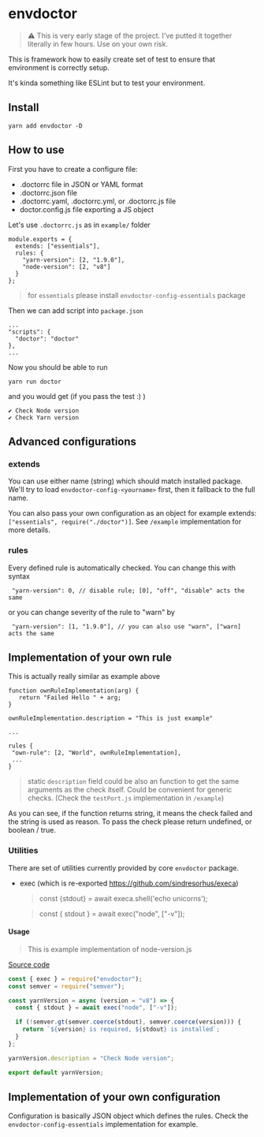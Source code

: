 # envdoctor

> ⚠️ This is very early stage of the project. I've putted it together literally in few hours. Use on your own risk.

This is framework how to easily create set of test to ensure that environment is correctly setup.

It's kinda something like ESLint but to test your environment.

## Install

`yarn add envdoctor -D`

## How to use

First you have to create a configure file:

- .doctorrc file in JSON or YAML format
- .doctorrc.json file
- .doctorrc.yaml, .doctorrc.yml, or .doctorrc.js file
- doctor.config.js file exporting a JS object

Let's use `.doctorrc.js` as in `example/` folder

```
module.exports = {
  extends: ["essentials"],
  rules: {
    "yarn-version": [2, "1.9.0"],
    "node-version": [2, "v8"]
  }
};
```

> for `essentials` please install `envdoctor-config-essentials` package

Then we can add script into `package.json`

```
...
"scripts": {
  "doctor": "doctor"
},
...
```

Now you should be able to run

`yarn run doctor`

and you would get (if you pass the test :) )

```
✔ Check Node version
✔ Check Yarn version
```

## Advanced configurations

### extends

You can use either name (string) which should match installed package. We'll try to load `envdoctor-config-<yourname>` first, then it fallback to the full name.

You can also pass your own configuration as an object for example
extends: `["essentials", require("./doctor")]`. See `/example` implementation for more details.

### rules

Every defined rule is automatically checked. You can change this with syntax

```
 "yarn-version": 0, // disable rule; [0], "off", "disable" acts the same
```

or you can change severity of the rule to "warn" by

```
 "yarn-version": [1, "1.9.0"], // you can also use "warn", ["warn] acts the same
```

## Implementation of your own rule

This is actually really similar as example above

```
function ownRuleImplementation(arg) {
   return "Failed Hello " + arg;
}

ownRuleImplementation.description = "This is just example"

...

rules {
 "own-rule": [2, "World", ownRuleImplementation],
 ...
}
```

> static `description` field could be also an function to get the same arguments as the check itself. Could be convenient for generic checks. (Check the `testPort.js` implementation in `/example`)

As you can see, if the function returns string, it means the check failed and the string is used as reason. To pass the check please return undefined, or boolean / true.

### Utilities

There are set of utilities currently provided by core `envdoctor` package.

- exec (which is re-exported https://github.com/sindresorhus/execa)

  > const {stdout} = await execa.shell('echo unicorns');

  > const { stdout } = await exec("node", ["-v"]);

#### Usage

> This is example implementation of node-version.js

[Source code](https://github.com/jukben/envdoctor/blob/master/packages/envdoctor-config-essentials/src/rules/node-version.ts)

```js
const { exec } = require("envdoctor");
const semver = require("semver");

const yarnVersion = async (version = "v8") => {
  const { stdout } = await exec("node", ["-v"]);

  if (!semver.gt(semver.coerce(stdout), semver.coerce(version))) {
    return `${version} is required, ${stdout} is installed`;
  }
};

yarnVersion.description = "Check Node version";

export default yarnVersion;
```

## Implementation of your own configuration

Configuration is basically JSON object which defines the rules. Check the `envdoctor-config-essentials` implementation for example.
